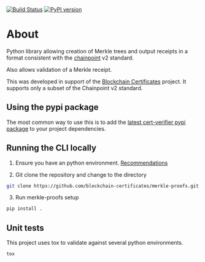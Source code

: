 [![Build Status](https://travis-ci.org/blockchain-certificates/merkle-proofs.svg?branch=master)](https://travis-ci.org/blockchain-certificates/merkle-proofs)
[![PyPI version](https://badge.fury.io/py/merkle-proofs.svg)](https://badge.fury.io/py/merkle-proofs)

# About

Python library allowing creation of Merkle trees and output receipts
in a format consistent with the [chainpoint](https://github.com/chainpoint) v2 standard.

Also allows validation of a Merkle receipt.

This was developed in support of the [Blockchain Certificates](http://certificates.media.mit.edu/) project.
It supports only a subset of the Chainpoint v2 standard.


## Using the pypi package

The most common way to use this is to add the [latest cert-verifier pypi package](https://badge.fury.io/py/merkle-proofs) to your project dependencies. 


## Running the CLI locally

1. Ensure you have an python environment. [Recommendations](https://github.com/blockchain-certificates/developer-common-docs/blob/master/virtualenv.md)

2. Git clone the repository and change to the directory

  ```bash
  git clone https://github.com/blockchain-certificates/merkle-proofs.git && cd merkle-proofs
  ```

3. Run merkle-proofs setup

  ```bash
  pip install .
  ```

## Unit tests

This project uses tox to validate against several python environments.

```
tox
```




